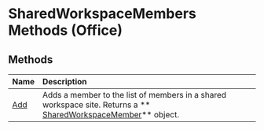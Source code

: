 
# SharedWorkspaceMembers Methods (Office)

## Methods



|**Name**|**Description**|
|:-----|:-----|
| [Add](13d7c75d-a4d1-60ea-d689-c6886fb1e898.md)|Adds a member to the list of members in a shared workspace site. Returns a  ** [SharedWorkspaceMember](4d5ec7d9-b7f2-cdcf-5db2-7429b7a08ed9.md)** object.|
